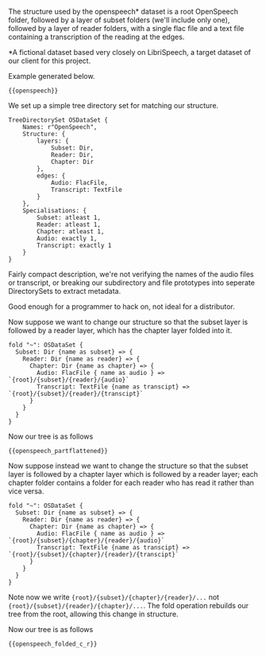 
The structure used by the openspeech* dataset is a root OpenSpeech folder, followed by a layer of subset folders (we'll include only one), followed by a layer of reader folders, with a single flac file and a text file containing a transcription of the reading at the edges.

*A fictional dataset based very closely on LibriSpeech, a target dataset of our client for this project.

Example generated below.
```
{{openspeech}}
```

We set up a simple tree directory set for matching our structure.
```
TreeDirectorySet OSDataSet {
    Names: r"OpenSpeech",
    Structure: {
        layers: {
            Subset: Dir,
            Reader: Dir,
            Chapter: Dir
        },
        edges: {
            Audio: FlacFile,
            Transcript: TextFile
        }
    },
    Specialisations: {
        Subset: atleast 1,
        Reader: atleast 1,
        Chapter: atleast 1,
        Audio: exactly 1,
        Transcript: exactly 1
    }
}
```
Fairly compact description, we're not verifying the names of the audio files or transcript, or breaking our subdirectory and file prototypes into seperate DirectorySets to extract metadata.

Good enough for a programmer to hack on, not ideal for a distributor.

Now suppose we want to change our structure so that the subset layer is followed by a reader layer, which has the chapter layer folded into it.
```
fold "~": OSDataSet {
  Subset: Dir {name as subset} => {
    Reader: Dir {name as reader} => {
      Chapter: Dir {name as chapter} => {
        Audio: FlacFile { name as audio } => `{root}/{subset}/{reader}/{audio}`
        Transcript: TextFile {name as transcipt} => `{root}/{subset}/{reader}/{transcipt}`
      }
    }
  }
}
```

Now our tree is as follows

```
{{openspeech_partflattened}}
```

Now suppose instead we want to change the structure so that the subset layer is followed by a chapter layer which is followed by a reader layer; each chapter folder contains a folder for each reader who has read it rather than vice versa.

```
fold "~": OSDataSet {
  Subset: Dir {name as subset} => {
    Reader: Dir {name as reader} => {
      Chapter: Dir {name as chapter} => {
        Audio: FlacFile { name as audio } => `{root}/{subset}/{chapter}/{reader}/{audio}`
        Transcript: TextFile {name as transcipt} => `{root}/{subset}/{chapter}/{reader}/{transcipt}`
      }
    }
  }
}
```

Note now we write ``{root}/{subset}/{chapter}/{reader}/...`` not `{root}/{subset}/{reader}/{chapter}/...`.
The fold operation rebuilds our tree from the root, allowing this change in structure.

Now our tree is as follows
```
{{openspeech_folded_c_r}}
```


